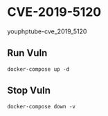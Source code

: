 # CVE-2019-5120

youphptube-cve_2019_5120

## Run Vuln

```
docker-compose up -d
```

## Stop Vuln

```
docker-compose down -v
```

